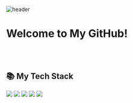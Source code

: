 ![header](https://capsule-render.vercel.app/api?type=soft&color=gradient&height=220&section=header&text=Good%20to%20see%20you%20🖐🏻&desc=I'm%20SeonYeong%20:%20%29&fontSize=50&fontAlignY=40&descSize=25&descAlignY=58&animation=twinkling)

<h1>Welcome to My GitHub!</h1>

<br>
<br>

<h2> 📚 My Tech Stack </h2>

<img src="https://img.shields.io/badge/React-61DAFB?style=flat-square&logo=React&logoColor=white"/> <img src="https://img.shields.io/badge/Javascript-F7DF1D?style=flat-square&logo=javascript&logoColor=white"/> <img src="https://img.shields.io/badge/Html5-%23E34F26.svg?&style=flat-square&logo=html5&logoColor=white" /> <img src="https://img.shields.io/badge/css3-%231572B6.svg?&style=flat-square&logo=css3&logoColor=white" /> <img src="https://img.shields.io/badge/styled--components-%23DB7093.svg?&style=flat-square&logo=styled-components&logoColor=white" />

<br>
